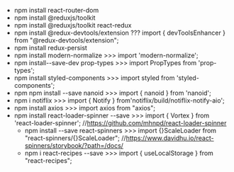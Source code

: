 - npm install react-router-dom
- npm install @reduxjs/toolkit
- npm install @reduxjs/toolkit react-redux
- npm install @redux-devtools/extension ??? import { devToolsEnhancer } from
  "@redux-devtools/extension";
- npm install redux-persist
- npm install modern-normalize >>> import 'modern-normalize';
- npm install--save-dev prop-types >>> import PropTypes from 'prop-types';
- npm install styled-components >>> import styled from 'styled-components';
- npm npm install --save nanoid >>> import { nanoid } from 'nanoid';
- npm i notiflix >>> import { Notify } from'notiflix/build/notiflix-notify-aio';
  <!-- const notifyWarning = {
    width: '500px',
    fontSize: '25px',
    position: 'center-top',
    opacity: 0.7,
    timeout: 1500,
  }; -->
  <!-- const notifySuccess = {
      width: '500px',
      timeout: '5000',
      fontSize: '25px',
      position: 'center-top',
      opacity: 0.7,
  }; -->
- npm install axios >>> import axios from "axios";
- npm install react-loader-spinner --save >>> import { Vortex } from
  'react-loader-spinner'; //https://github.com/mhnpd/react-loader-spinner
  <!-- <MagnifyingGlass
    visible={true}
    height="80"
    width="80"
    ariaLabel="MagnifyingGlass-loading"
    wrapperStyle={{}}
    wrapperClass="MagnifyingGlass-wrapper"
    glassColor = '#c0efff'
    color = '#e15b64'
  /> -->
  <!-- <Vortex
    visible={true}
    height="80"
    width="80"
    ariaLabel="vortex-loading"
    wrapperStyle={{}}
    wrapperClass="vortex-wrapper"
    colors={['red', 'green', 'blue', 'yellow', 'orange', 'purple']}
  /> -->
  - npm install --save react-spinners >>> import {}ScaleLoader from
    "react-spinners/{}ScaleLoader";
    //https://www.davidhu.io/react-spinners/storybook/?path=/docs/
  - npm i react-recipes --save >>> import { useLocalStorage } from
    "react-recipes";
